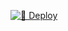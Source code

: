 [![🚀 Deploy](https://github.com/MatthijsvdVeer/scraping-scoundrel/actions/workflows/deploy.yml/badge.svg)](https://github.com/MatthijsvdVeer/scraping-scoundrel/actions/workflows/deploy.yml)